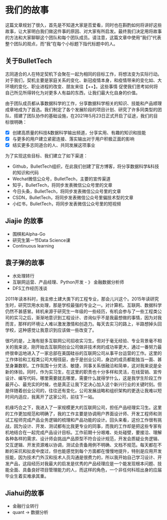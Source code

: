 # 我们的故事

这篇文章规划了很久，首先是不知道大家是否爱看，同时也在斟酌如何将讲好这些故事，让大家明白我们做这件事的原因、对大家有所启发。最终我们决定用将故事的方法和大家聊聊这个团队和每个团队成员。请注意，这篇文章中使用“我们”代表整个团队的观点，而“我”在每个小标题下指代标题中的人。

## 关于BulletTech

志同道合的人在特定契机下会聚在一起为相同的目标工作，将想法变为实际行动。对于我们，契机主要是家庭关系的变化、新冠疫情本身，和疫情带来的变化如、大环境的变化、职业进程的改变、朋友来往【++】。这些事情 促使我们思考如何将自己所见所得转化为对更多人有益的东西，让我们最大化自身的价值。

由于团队成员都从事数据科学的工作，分享数据科学相关的知识、技能和产品顺理成章地成为了首选。我们制定了各个发展阶段的项目计划、研究了许多同类型的团队、搭建了团队协作的基础设施，在2021年5月23日正式开启了征途，我们的目标很明确：

- [x] 创建高质量的科技&数据科学输出频道，分享实用、有趣的知识和技能
- [x] 与更多的用户建立紧密连接、落实输出对于用户积极正面的影响
- [x] 结实更多志同道合的人、共同发展这项事业

为了实现这些目标、我们建立了如下渠道：
- Github，BulletTech组织，在此我们创建了官方博客，将分享数据科学&科技的知识和代码
- Wechat微信公众号，BulletTech，主要的宣传渠道
- 知乎，BulletTech，将同步发表微信公众号里的文章
- 今日头条，BulletTech，将同步发表微信公众号里的文章
- CSDN，BulletTech，将同步发表微信公众号里偏技术型的文章
- 小红书，BulletTech，将同步发表微信公众号里的短视频


## Jiajie 的故事

- 围棋和Alpha-Go
- 研究生第一节Data Science课
- Continuous learning

## 袁子弹的故事

- 水处理转行
- 互联网运营、产品经理、Python开发 - 》 金融数据分析师
- DFS工作经历浅谈

2011年读本科时，我主修土建大类下的工程专业，那会儿兴这个。2015年读研究生时，研究饮用水处理，那是学校最强的专业之一。对计算机、互联网、数据科学仍然不甚感冒。转机来源于研究生一年级的一些经历，有机会参与了一些工程类公司的实习之后，渐渐地意识到工程设计、咨询似乎不是我最想做的事情，因为对我而言，那样的环境让人难以激发激情和创造力。每天去实习的路上，半路想掉头回学校，这种感觉让我意识到应该做一些改变了。

很巧的是，上海有挺多互联网公司招收实习生。但对于毫无经验、专业背景毫不相关的我来说，刚开始去互联网创业公司做非技术岗的成功率更大，通过一番努力最终很幸运地进入了一家总部在美国硅谷的互联网公司从事平台运营的工作。这里的工作体验和工程类公司大相径庭，由于是创业公司，身边的成员都能独当一面、甚至身兼数职。工作氛围十分灵活、敏捷，同事关系很融洽和简单，这对我来说是全新的体验。同时，作为实习生，在这里的职责也十分多样和灵活，在线营销、宣传设计、编写代码，哪里需要就去哪里，需要什么就得学什么，这是我学生阶段工作最开心、最充实的时候，也是真正让我下定决心加入这个新兴行业的关键时刻。但是伴随着创业公司的，往往还有变化，公司发展战略和组织架构的更迭让我难以短时间内适应，我离开了这家公司，前往下一站。

机缘巧合之下，我进入了一家规模更大的互联网公司，担任产品经理实习生。这里的工作更加规范和明确了，我的工作主要是协调用户界面设计师、开发工程师和测试工程师完成产品业务逻辑的梳理和产品功能的设计。回头来看，这份工作很有挑战，因为设计、开发、测试都有比我更专业的同事，而我的工作却是把这些专家有机地结合在一起完成产品设计目标。工作前期十分艰难、处处碰壁，要接洽、理解各种各样的需求、设计师会挑战产品原型不符合设计规范，开发会质疑业务逻辑、交互逻辑、开发资源难以协调，测试会责备用例不明确、文档不规范。每天都在不断的采坑和扯皮中度过，但也能感觉到每个方面都在慢慢地提升，特别是应用开发技能，因为技术门外汉和技术人员沟通是很费力的，所以我开始自己学习设计、开发产品，这段经历对我最大的启发是优秀的产品经理应是一个能发现根本问题、技能全面、具备良好项目管理能力的人，而这样的角色，一个非任何科班出身的应届毕业生着实难承其重。

## Jiahui的故事

- 金融行业转行
- quant → 数据分析
